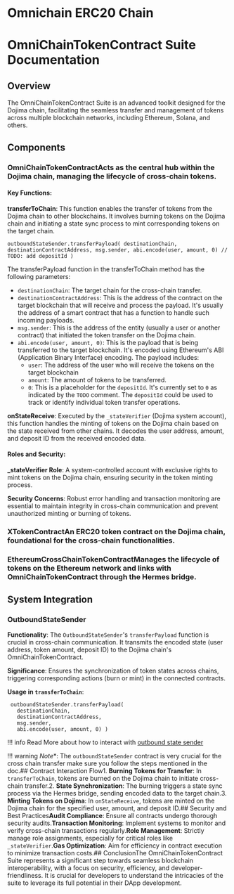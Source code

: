 <!-- --title: OmniChainERC20Contract  -->
<!-- Suite Documentation--[//]: # (---)[//]: -->

 # Omnichain ERC20 Chain

 # OmniChainTokenContract Suite Documentation

 ## Overview

 The OmniChainTokenContract Suite is an advanced toolkit designed for the Dojima chain, facilitating the seamless transfer and management of tokens across multiple blockchain networks, including Ethereum, Solana, and others.

 ## Components
 
 ### OmniChainTokenContractActs as the central hub within the Dojima chain, managing the lifecycle of cross-chain tokens.
 #### Key Functions:
 **transferToChain**: This function enables the transfer of tokens from the Dojima chain to other blockchains. It involves burning tokens on the Dojima chain and initiating a state sync process to mint corresponding tokens on the target chain.

 ```solidity  
 outboundStateSender.transferPayload( destinationChain, destinationContractAddress, msg.sender, abi.encode(user, amount, 0) // TODO: add depositId )
 ``` 

 The transferPayload function in the transferToChain method has the following parameters:
- `destinationChain`: The target chain for the cross-chain transfer.
- `destinationContractAddress`: This is the address of the contract on the target blockchain that will receive and process the payload. It's usually the address of a smart contract that has a function to handle such incoming payloads. 
- `msg.sender`: This is the address of the entity (usually a user or another contract) that initiated the token transfer on the Dojima chain. 
- `abi.encode(user, amount, 0)`: This is the payload that is being transferred to the target blockchain. It's encoded using Ethereum's ABI (Application Binary Interface) encoding. The payload includes: 
    - `user`: The address of the user who will receive the tokens on the target blockchain 
    - `amount`: The amount of tokens to be transferred. 
    - `0`: This is a placeholder for the `depositId`. It's currently set to `0` as indicated by the `TODO` comment. The `depositId` could be used to track or identify individual token transfer operations.
    
**onStateReceive**: Executed by the `_stateVerifier` (Dojima system account), this function handles the minting of tokens on the Dojima chain based on the state received from other chains. It decodes the user address, amount, and deposit ID from the received encoded data.
#### Roles and Security:
**_stateVerifier Role**: A system-controlled account with exclusive rights to mint tokens on the Dojima chain, ensuring security in the token minting process.

**Security Concerns**: Robust error handling and transaction monitoring are essential to maintain integrity in cross-chain communication and prevent unauthorized minting or burning of tokens.
### XTokenContractAn ERC20 token contract on the Dojima chain, foundational for the cross-chain functionalities.

### EthereumCrossChainTokenContractManages the lifecycle of tokens on the Ethereum network and links with OmniChainTokenContract through the Hermes bridge.

## System Integration

### OutboundStateSender

**Functionality**: The `OutboundStateSender`'s `transferPayload` function is crucial in cross-chain communication. It transmits the encoded state (user address, token amount, deposit ID) to the Dojima chain's OmniChainTokenContract.

**Significance**: Ensures the synchronization of token states across chains, triggering corresponding actions (burn or mint) in the connected contracts.

**Usage in `transferToChain`**:
 ```solidity
  outboundStateSender.transferPayload( 
    destinationChain,
    destinationContractAddress,
    msg.sender,
    abi.encode(user, amount, 0) )
 ```  
!!! info
  Read More about how to interact with [outbound state sender](../hermes/architecture/contracts/outbound_state_sender.md)


!!! warning
 *Note**: The `outboundStateSender` contract is very crucial for the cross chain transfer make sure you follow the steps mentioned in the doc.## Contract Interaction Flow1. **Burning Tokens for Transfer**: In `transferToChain`, tokens are burned on the Dojima chain to initiate cross-chain transfer.2. **State Synchronization**: The burning triggers a state sync process via the Hermes bridge, sending encoded data to the target chain.3. **Minting Tokens on Dojima**: In `onStateReceive`, tokens are minted on the Dojima chain for the specified user, amount, and deposit ID.## Security and Best Practices**Audit Compliance**: Ensure all contracts undergo thorough security audits.**Transaction Monitoring**: Implement systems to monitor and verify cross-chain transactions regularly.**Role Management**: Strictly manage role assignments, especially for critical roles like `_stateVerifier`.**Gas Optimization**: Aim for efficiency in contract execution to minimize transaction costs.## ConclusionThe OmniChainTokenContract Suite represents a significant step towards seamless blockchain interoperability, with a focus on security, efficiency, and developer-friendliness. It is crucial for developers to understand the intricacies of the suite to leverage its full potential in their DApp development.